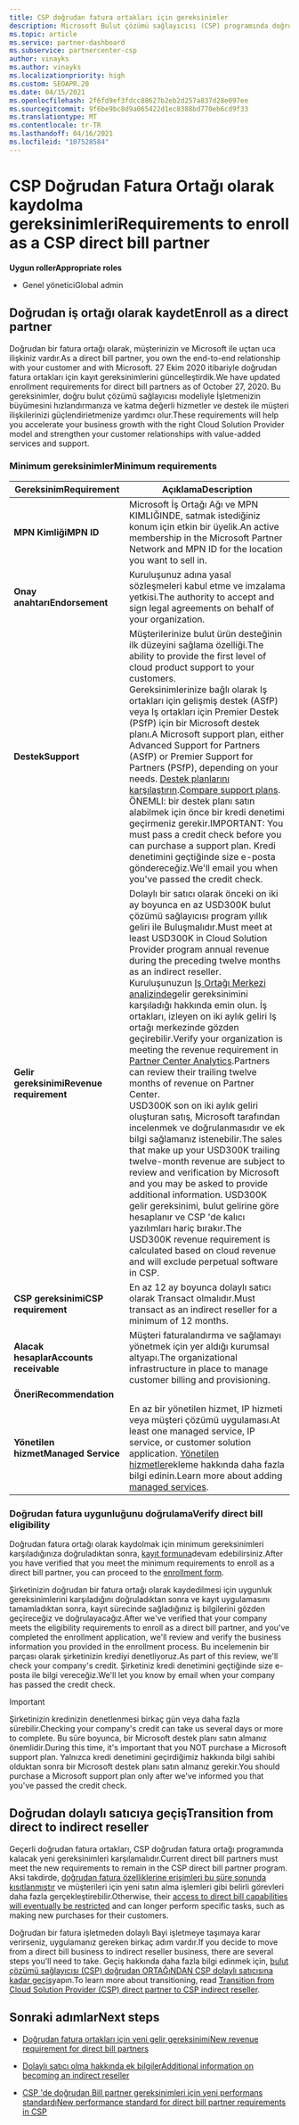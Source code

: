 ```yaml
---
title: CSP doğrudan fatura ortakları için gereksinimler
description: Microsoft Bulut çözümü sağlayıcısı (CSP) programında doğrudan fatura ortağı olmak için en son destek ve hizmet gereksinimlerini nasıl karşılacağınızı öğrenin.
ms.topic: article
ms.service: partner-dashboard
ms.subservice: partnercenter-csp
author: vinayks
ms.author: vinayks
ms.localizationpriority: high
ms.custom: SEOAPR.20
ms.date: 04/15/2021
ms.openlocfilehash: 2f6fd9ef3fdcc88627b2eb2d257a837d28e097ee
ms.sourcegitcommit: 9f6be9bc8d9a065422d1ec8388bd770eb6cd9f33
ms.translationtype: MT
ms.contentlocale: tr-TR
ms.lasthandoff: 04/16/2021
ms.locfileid: "107528584"
---
```

# <a name="requirements-to-enroll-as-a-csp-direct-bill-partner"></a><span data-ttu-id="6976a-103">CSP Doğrudan Fatura Ortağı olarak kaydolma gereksinimleri</span><span class="sxs-lookup"><span data-stu-id="6976a-103">Requirements to enroll as a CSP direct bill partner</span></span>

<span data-ttu-id="6976a-104">**Uygun roller**</span><span class="sxs-lookup"><span data-stu-id="6976a-104">**Appropriate roles**</span></span>

- <span data-ttu-id="6976a-105">Genel yönetici</span><span class="sxs-lookup"><span data-stu-id="6976a-105">Global admin</span></span>

## <a name="enroll-as-a-direct-partner"></a><span data-ttu-id="6976a-106">Doğrudan iş ortağı olarak kaydet</span><span class="sxs-lookup"><span data-stu-id="6976a-106">Enroll as a direct partner</span></span>

<span data-ttu-id="6976a-107">Doğrudan bir fatura ortağı olarak, müşterinizin ve Microsoft ile uçtan uca ilişkiniz vardır.</span><span class="sxs-lookup"><span data-stu-id="6976a-107">As a direct bill partner, you own the end-to-end relationship with your customer and with Microsoft.</span></span> <span data-ttu-id="6976a-108">27 Ekim 2020 itibariyle doğrudan fatura ortakları için kayıt gereksinimlerini güncelleştirdik.</span><span class="sxs-lookup"><span data-stu-id="6976a-108">We have updated enrollment requirements for direct bill partners as of October 27, 2020.</span></span> <span data-ttu-id="6976a-109">Bu gereksinimler, doğru bulut çözümü sağlayıcısı modeliyle İşletmenizin büyümesini hızlandırmanıza ve katma değerli hizmetler ve destek ile müşteri ilişkilerinizi güçlendirietmenize yardımcı olur.</span><span class="sxs-lookup"><span data-stu-id="6976a-109">These requirements will help you accelerate your business growth with the right Cloud Solution Provider model and strengthen your customer relationships with value-added services and support.</span></span>  

### <a name="minimum-requirements"></a><span data-ttu-id="6976a-110">Minimum gereksinimler</span><span class="sxs-lookup"><span data-stu-id="6976a-110">Minimum requirements</span></span>

|<span data-ttu-id="6976a-111">**Gereksinim**</span><span class="sxs-lookup"><span data-stu-id="6976a-111">**Requirement**</span></span>|  <span data-ttu-id="6976a-112">**Açıklama**</span><span class="sxs-lookup"><span data-stu-id="6976a-112">**Description**</span></span>  |
|--------------------------------|--------------------------------------------------------------|
|<span data-ttu-id="6976a-113">**MPN Kimliği**</span><span class="sxs-lookup"><span data-stu-id="6976a-113">**MPN ID**</span></span>   |<span data-ttu-id="6976a-114">Microsoft İş Ortağı Ağı ve MPN KIMLIĞINDE, satmak istediğiniz konum için etkin bir üyelik.</span><span class="sxs-lookup"><span data-stu-id="6976a-114">An active membership in the Microsoft Partner Network and MPN ID for the location you want to sell in.</span></span>   |
|<span data-ttu-id="6976a-115">**Onay anahtarı**</span><span class="sxs-lookup"><span data-stu-id="6976a-115">**Endorsement**</span></span>   |<span data-ttu-id="6976a-116">Kuruluşunuz adına yasal sözleşmeleri kabul etme ve imzalama yetkisi.</span><span class="sxs-lookup"><span data-stu-id="6976a-116">The authority to accept and sign legal agreements on behalf of your organization.</span></span>|
|<span data-ttu-id="6976a-117">**Destek**</span><span class="sxs-lookup"><span data-stu-id="6976a-117">**Support**</span></span>   |<span data-ttu-id="6976a-118">Müşterilerinize bulut ürün desteğinin ilk düzeyini sağlama özelliği.</span><span class="sxs-lookup"><span data-stu-id="6976a-118">The ability to provide the first level of cloud product support to your customers.</span></span> <br/><span data-ttu-id="6976a-119">Gereksinimlerinize bağlı olarak Iş ortakları için gelişmiş destek (ASfP) veya Iş ortakları için Premier Destek (PSfP) için bir Microsoft destek planı.</span><span class="sxs-lookup"><span data-stu-id="6976a-119">A Microsoft support plan, either Advanced Support for Partners (ASfP) or Premier Support for Partners (PSfP), depending on your needs.</span></span> <span data-ttu-id="6976a-120">[Destek planlarını karşılaştırın](https://partner.microsoft.com/support/partnersupport).</span><span class="sxs-lookup"><span data-stu-id="6976a-120">[Compare support plans](https://partner.microsoft.com/support/partnersupport).</span></span><br/><span data-ttu-id="6976a-121">ÖNEMLI: bir destek planı satın alabilmek için önce bir kredi denetimi geçirmeniz gerekir.</span><span class="sxs-lookup"><span data-stu-id="6976a-121">IMPORTANT: You must pass a credit check before you can purchase a support plan.</span></span> <span data-ttu-id="6976a-122">Kredi denetimini geçtiğinde size e-posta göndereceğiz.</span><span class="sxs-lookup"><span data-stu-id="6976a-122">We'll email you when you've passed the credit check.</span></span> |
|<span data-ttu-id="6976a-123">**Gelir gereksinimi**</span><span class="sxs-lookup"><span data-stu-id="6976a-123">**Revenue requirement**</span></span>|<span data-ttu-id="6976a-124">Dolaylı bir satıcı olarak önceki on iki ay boyunca en az USD300K bulut çözümü sağlayıcısı program yıllık geliri ile Buluşmalıdır.</span><span class="sxs-lookup"><span data-stu-id="6976a-124">Must meet at least USD300K in Cloud Solution Provider program annual revenue during the preceding twelve months as an indirect reseller.</span></span> <span data-ttu-id="6976a-125">Kuruluşunuzun [Iş Ortağı Merkezi analizinde](https://partner.microsoft.com/resources/detail/new-subscription-analytics-report-on-partner-center-guide-pdf)gelir gereksinimini karşıladığı hakkında emin olun. İş ortakları, izleyen on iki aylık geliri Iş ortağı merkezinde gözden geçirebilir.</span><span class="sxs-lookup"><span data-stu-id="6976a-125">Verify your organization is meeting the revenue requirement in [Partner Center Analytics](https://partner.microsoft.com/resources/detail/new-subscription-analytics-report-on-partner-center-guide-pdf).Partners can review their trailing twelve months of revenue on Partner Center.</span></span><br/><span data-ttu-id="6976a-126">USD300K son on iki aylık geliri oluşturan satış, Microsoft tarafından incelenmek ve doğrulanmasıdır ve ek bilgi sağlamanız istenebilir.</span><span class="sxs-lookup"><span data-stu-id="6976a-126">The sales that make up your USD300K trailing twelve-month revenue are subject to review and verification by Microsoft and you may be asked to provide additional information.</span></span> <span data-ttu-id="6976a-127">USD300K gelir gereksinimi, bulut gelirine göre hesaplanır ve CSP 'de kalıcı yazılımları hariç bırakır.</span><span class="sxs-lookup"><span data-stu-id="6976a-127">The USD300K revenue requirement is calculated based on cloud revenue and will exclude perpetual software in CSP.</span></span>|
|<span data-ttu-id="6976a-128">**CSP gereksinimi**</span><span class="sxs-lookup"><span data-stu-id="6976a-128">**CSP requirement**</span></span>|<span data-ttu-id="6976a-129">En az 12 ay boyunca dolaylı satıcı olarak Transact olmalıdır.</span><span class="sxs-lookup"><span data-stu-id="6976a-129">Must transact as an indirect reseller for a minimum of 12 months.</span></span>| 
|<span data-ttu-id="6976a-130">**Alacak hesaplar**</span><span class="sxs-lookup"><span data-stu-id="6976a-130">**Accounts receivable**</span></span> |<span data-ttu-id="6976a-131">Müşteri faturalandırma ve sağlamayı yönetmek için yer aldığı kurumsal altyapı.</span><span class="sxs-lookup"><span data-stu-id="6976a-131">The organizational infrastructure in place to manage customer billing and provisioning.</span></span>|
|<span data-ttu-id="6976a-132">**Öneri**</span><span class="sxs-lookup"><span data-stu-id="6976a-132">**Recommendation**</span></span>|             |
|<span data-ttu-id="6976a-133">**Yönetilen hizmet**</span><span class="sxs-lookup"><span data-stu-id="6976a-133">**Managed Service**</span></span>   |<span data-ttu-id="6976a-134">En az bir yönetilen hizmet, IP hizmeti veya müşteri çözümü uygulaması.</span><span class="sxs-lookup"><span data-stu-id="6976a-134">At least one managed service, IP service, or customer solution application.</span></span> <span data-ttu-id="6976a-135">[Yönetilen hizmetler](https://partner.microsoft.com/business-opportunities/managed-services-provider)ekleme hakkında daha fazla bilgi edinin.</span><span class="sxs-lookup"><span data-stu-id="6976a-135">Learn more about adding [managed services](https://partner.microsoft.com/business-opportunities/managed-services-provider).</span></span>|


### <a name="verify-direct-bill-eligibility"></a><span data-ttu-id="6976a-136">Doğrudan fatura uygunluğunu doğrulama</span><span class="sxs-lookup"><span data-stu-id="6976a-136">Verify direct bill eligibility</span></span>

<span data-ttu-id="6976a-137">Doğrudan fatura ortağı olarak kaydolmak için minimum gereksinimleri karşıladığınıza doğruladıktan sonra, [kayıt formuna](https://forms.office.com/r/0fP4fFT8n8)devam edebilirsiniz.</span><span class="sxs-lookup"><span data-stu-id="6976a-137">After you have verified that you meet the minimum requirements to enroll as a direct bill partner, you can proceed to the [enrollment form](https://forms.office.com/r/0fP4fFT8n8).</span></span>

<span data-ttu-id="6976a-138">Şirketinizin doğrudan bir fatura ortağı olarak kaydedilmesi için uygunluk gereksinimlerini karşıladığını doğruladıktan sonra ve kayıt uygulamasını tamamladıktan sonra, kayıt sürecinde sağladığınız iş bilgilerini gözden geçireceğiz ve doğrulayacağız.</span><span class="sxs-lookup"><span data-stu-id="6976a-138">After we've verified that your company meets the eligibility requirements to enroll as a direct bill partner, and you've completed the enrollment application, we'll review and verify the business information you provided in the enrollment process.</span></span> <span data-ttu-id="6976a-139">Bu incelemenin bir parçası olarak şirketinizin krediyi denetliyoruz.</span><span class="sxs-lookup"><span data-stu-id="6976a-139">As part of this review, we'll check your company's credit.</span></span> <span data-ttu-id="6976a-140">Şirketiniz kredi denetimini geçtiğinde size e-posta ile bilgi vereceğiz.</span><span class="sxs-lookup"><span data-stu-id="6976a-140">We'll let you know by email when your company has passed the credit check.</span></span>

>[!IMPORTANT]
><span data-ttu-id="6976a-141">Şirketinizin kredinizin denetlenmesi birkaç gün veya daha fazla sürebilir.</span><span class="sxs-lookup"><span data-stu-id="6976a-141">Checking your company's credit can take us several days or more to complete.</span></span> <span data-ttu-id="6976a-142">Bu süre boyunca, bir Microsoft destek planı satın almanız önemlidir.</span><span class="sxs-lookup"><span data-stu-id="6976a-142">During this time, it's important that you NOT purchase a Microsoft support plan.</span></span> <span data-ttu-id="6976a-143">Yalnızca kredi denetimini geçirdiğimiz hakkında bilgi sahibi olduktan sonra bir Microsoft destek planı satın almanız gerekir.</span><span class="sxs-lookup"><span data-stu-id="6976a-143">You should purchase a Microsoft support plan only after we've informed you that you've passed the credit check.</span></span>

## <a name="transition-from-direct-to-indirect-reseller"></a><span data-ttu-id="6976a-144">Doğrudan dolaylı satıcıya geçiş</span><span class="sxs-lookup"><span data-stu-id="6976a-144">Transition from direct to indirect reseller</span></span>

<span data-ttu-id="6976a-145">Geçerli doğrudan fatura ortakları, CSP doğrudan fatura ortağı programında kalacak yeni gereksinimleri karşılamalıdır.</span><span class="sxs-lookup"><span data-stu-id="6976a-145">Current direct bill partners must meet the new requirements to remain in the CSP direct bill partner program.</span></span> <span data-ttu-id="6976a-146">Aksi takdirde, [doğrudan fatura özelliklerine erişimleri bu süre sonunda kısıtlanmıştır](restricted-direct-bill-capabilities.md) ve müşterileri için yeni satın alma işlemleri gibi belirli görevleri daha fazla gerçekleştirebilir.</span><span class="sxs-lookup"><span data-stu-id="6976a-146">Otherwise, their [access to direct bill capabilities will eventually be restricted](restricted-direct-bill-capabilities.md) and can longer perform specific tasks, such as making new purchases for their customers.</span></span>

<span data-ttu-id="6976a-147">Doğrudan bir fatura işletmeden dolaylı Bayi işletmeye taşımaya karar verirseniz, uygulamanız gereken birkaç adım vardır.</span><span class="sxs-lookup"><span data-stu-id="6976a-147">If you decide to move from a direct bill business to indirect reseller business, there are several steps you'll need to take.</span></span> <span data-ttu-id="6976a-148">Geçiş hakkında daha fazla bilgi edinmek için, [bulut çözümü sağlayıcısı (CSP) doğrudan ORTAĞıNDAN CSP dolaylı satıcısına kadar geçiş](transition-direct-to-indirect.md)yapın.</span><span class="sxs-lookup"><span data-stu-id="6976a-148">To learn more about transitioning, read [Transition from Cloud Solution Provider (CSP) direct partner to CSP indirect reseller](transition-direct-to-indirect.md).</span></span>

## <a name="next-steps"></a><span data-ttu-id="6976a-149">Sonraki adımlar</span><span class="sxs-lookup"><span data-stu-id="6976a-149">Next steps</span></span>

- [<span data-ttu-id="6976a-150">Doğrudan fatura ortakları için yeni gelir gereksinimi</span><span class="sxs-lookup"><span data-stu-id="6976a-150">New revenue requirement for direct bill partners</span></span>](./announcements/2020-october.md#13)
 
- [<span data-ttu-id="6976a-151">Dolaylı satıcı olma hakkında ek bilgiler</span><span class="sxs-lookup"><span data-stu-id="6976a-151">Additional information on becoming an indirect reseller</span></span>](https://assetsprod.microsoft.com/csp-directbill-to-indirect-transition.pdf)

- [<span data-ttu-id="6976a-152">CSP 'de doğrudan Bill partner gereksinimleri için yeni performans standardı</span><span class="sxs-lookup"><span data-stu-id="6976a-152">New performance standard for direct bill partner requirements in CSP</span></span>](https://partner.microsoft.comresources/collection/new-performance-standard-for-direct-bill-partner-requirements-in-csp#/)
